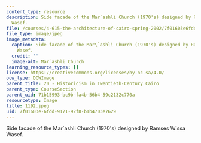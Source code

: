 ```yaml
---
content_type: resource
description: Side facade of the Mar`ashli Church (1970's) designed by Ramses Wissa
  Wasef.
file: /courses/4-615-the-architecture-of-cairo-spring-2002/7f01603e6fdd917192f8b1b4703e7629_1192.jpeg
file_type: image/jpeg
image_metadata:
  caption: Side facade of the Mar\`ashli Church (1970's) designed by Ramses Wissa
    Wasef.
  credit: ''
  image-alt: Mar`ashli Church
learning_resource_types: []
license: https://creativecommons.org/licenses/by-nc-sa/4.0/
ocw_type: OCWImage
parent_title: 20 - Historicism in Twentieth-Century Cairo
parent_type: CourseSection
parent_uid: 71b15993-bc9b-fa4b-56b4-59c2132c770a
resourcetype: Image
title: 1192.jpeg
uid: 7f01603e-6fdd-9171-92f8-b1b4703e7629
---
```

Side facade of the Mar`ashli Church (1970's) designed by Ramses Wissa Wasef.